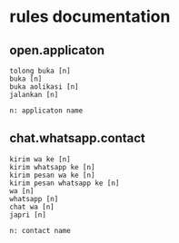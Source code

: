 # rules documentation

## open.applicaton

```
tolong buka [n]
buka [n]
buka aolikasi [n]
jalankan [n]

n: applicaton name
```

## chat.whatsapp.contact

```
kirim wa ke [n]
kirim whatsapp ke [n]
kirim pesan wa ke [n]
kirim pesan whatsapp ke [n]
wa [n]
whatsapp [n]
chat wa [n]
japri [n]

n: contact name
```